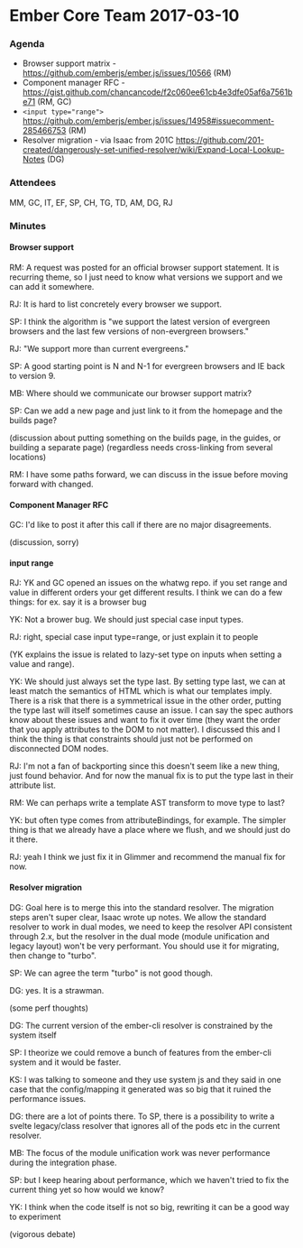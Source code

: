 # Ember Core Team 2017-03-10

### Agenda

- Browser support matrix - https://github.com/emberjs/ember.js/issues/10566 (RM)
- Component manager RFC - https://gist.github.com/chancancode/f2c060ee61cb4e3dfe05af6a7561be71 (RM, GC)
- `<input type="range">` https://github.com/emberjs/ember.js/issues/14958#issuecomment-285466753 (RM)
- Resolver migration - via Isaac from 201C https://github.com/201-created/dangerously-set-unified-resolver/wiki/Expand-Local-Lookup-Notes (DG)

### Attendees

MM, GC, IT, EF, SP, CH, TG, TD, AM, DG, RJ

### Minutes

#### Browser support

RM: A request was posted for an official browser support statement. It is recurring theme, so I just need to know what versions we support and we can add it somewhere.

RJ: It is hard to list concretely every browser we support.

SP: I think the algorithm is "we support the latest version of evergreen browsers and the last few versions of non-evergreen browsers."

RJ: "We support more than current evergreens."

SP: A good starting point is N and N-1 for evergreen browsers and IE back to version 9.

MB: Where should we communicate our browser support matrix?

SP: Can we add a new page and just link to it from the homepage and the builds page?

(discussion about putting something on the builds page, in the guides, or building a separate page) (regardless needs cross-linking from several locations)

RM: I have some paths forward, we can discuss in the issue before moving forward with changed.

#### Component Manager RFC

GC: I'd like to post it after this call if there are no major disagreements.

(discussion, sorry)

#### input range

RJ: YK and GC opened an issues on the whatwg repo. if you set range and value in different orders your get different results. I think we can do a few things: for ex. say it is a browser bug

YK: Not a brower bug. We should just special case input types.

RJ: right, special case input type=range, or just explain it to people

(YK explains the issue is related to lazy-set type on inputs when setting a value and range).

YK: We should just always set the type last. By setting type last, we can at least match the semantics of HTML which is what our templates imply. There is a risk that there is a symmetrical issue in the other order, putting the type last will itself sometimes cause an issue. I can say the spec authors know about these issues and want to fix it over time (they want the order that you apply attributes to the DOM to not matter). I discussed this and I think the thing is that constraints should just not be performed on disconnected DOM nodes.

RJ: I'm not a fan of backporting since this doesn't seem like a new thing, just found behavior. And for now the manual fix is to put the type last in their attribute list.

RM: We can perhaps write a template AST transform to move type to last?

YK: but often type comes from attributeBindings, for example. The simpler thing is that we already have a place where we flush, and we should just do it there.

RJ: yeah I think we just fix it in Glimmer and recommend the manual fix for now.

#### Resolver migration

DG: Goal here is to merge this into the standard resolver. The migration steps aren't super clear, Isaac wrote up notes. We allow the standard resolver to work in dual modes, we need to keep the resolver API consistent through 2.x, but the resolver in the dual mode (module unification and legacy layout) won't be very performant. You should use it for migrating, then change to "turbo".

SP: We can agree the term "turbo" is not good though.

DG: yes. It is a strawman.

(some perf thoughts)

DG: The current version of the ember-cli resolver is constrained by the system itself

SP: I theorize we could remove a bunch of features from the ember-cli system and it would be faster.

KS: I was talking to someone and they use system js and they said in one case that the config/mapping it generated was so big that it ruined the performance issues.

DG: there are a lot of points there. To SP, there is a possibility to write a svelte legacy/class resolver that ignores all of the pods etc in the current resolver.

MB: The focus of the module unification work was never performance during the integration phase.

SP: but I keep hearing about performance, which we haven't tried to fix the current thing yet so how would we know?

YK: I think when the code itself is not so big, rewriting it can be a good way to experiment

(vigorous debate)
